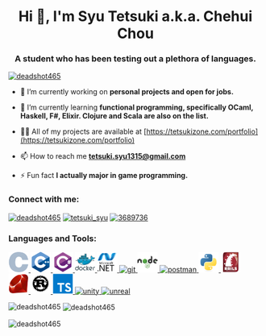 <h1 align="center">Hi 👋, I'm Syu Tetsuki a.k.a. Chehui Chou</h1>
<h3 align="center">A student who has been testing out a plethora of languages.</h3>

<p align="left"> <a href="https://github.com/ryo-ma/github-profile-trophy"><img src="https://github-profile-trophy.vercel.app/?username=deadshot465" alt="deadshot465" /></a> </p>

- 🔭 I’m currently working on **personal projects and open for jobs.**

- 🌱 I’m currently learning **functional programming, specifically OCaml, Haskell, F#, Elixir. Clojure and Scala are also on the list.**

- 👨‍💻 All of my projects are available at [https://tetsukizone.com/portfolio](https://tetsukizone.com/portfolio)

- 📫 How to reach me **tetsuki.syu1315@gmail.com**

- ⚡ Fun fact **I actually major in game programming.**

<h3 align="left">Connect with me:</h3>
<p align="left">
<a href="https://dev.to/deadshot465" target="blank"><img align="center" src="https://cdn.jsdelivr.net/npm/simple-icons@3.0.1/icons/dev-dot-to.svg" alt="deadshot465" height="30" width="40" /></a>
<a href="https://twitter.com/tetsuki_syu" target="blank"><img align="center" src="https://cdn.jsdelivr.net/npm/simple-icons@3.0.1/icons/twitter.svg" alt="tetsuki_syu" height="30" width="40" /></a>
<a href="https://stackoverflow.com/users/3689736" target="blank"><img align="center" src="https://cdn.jsdelivr.net/npm/simple-icons@3.0.1/icons/stackoverflow.svg" alt="3689736" height="30" width="40" /></a>
</p>

<h3 align="left">Languages and Tools:</h3>
<p align="left"> <a href="https://www.cprogramming.com/" target="_blank"> <img src="https://raw.githubusercontent.com/devicons/devicon/master/icons/c/c-original.svg" alt="c" width="40" height="40"/> </a> <a href="https://www.w3schools.com/cpp/" target="_blank"> <img src="https://raw.githubusercontent.com/devicons/devicon/master/icons/cplusplus/cplusplus-original.svg" alt="cplusplus" width="40" height="40"/> </a> <a href="https://www.w3schools.com/cs/" target="_blank"> <img src="https://raw.githubusercontent.com/devicons/devicon/master/icons/csharp/csharp-original.svg" alt="csharp" width="40" height="40"/> </a> <a href="https://www.docker.com/" target="_blank"> <img src="https://raw.githubusercontent.com/devicons/devicon/master/icons/docker/docker-original-wordmark.svg" alt="docker" width="40" height="40"/> </a> <a href="https://dotnet.microsoft.com/" target="_blank"> <img src="https://raw.githubusercontent.com/devicons/devicon/master/icons/dot-net/dot-net-original-wordmark.svg" alt="dotnet" width="40" height="40"/> </a> <a href="https://git-scm.com/" target="_blank"> <img src="https://www.vectorlogo.zone/logos/git-scm/git-scm-icon.svg" alt="git" width="40" height="40"/> </a> <a href="https://nodejs.org" target="_blank"> <img src="https://raw.githubusercontent.com/devicons/devicon/master/icons/nodejs/nodejs-original-wordmark.svg" alt="nodejs" width="40" height="40"/> </a> <a href="https://postman.com" target="_blank"> <img src="https://www.vectorlogo.zone/logos/getpostman/getpostman-icon.svg" alt="postman" width="40" height="40"/> </a> <a href="https://www.python.org" target="_blank"> <img src="https://raw.githubusercontent.com/devicons/devicon/master/icons/python/python-original.svg" alt="python" width="40" height="40"/> </a> <a href="https://rubyonrails.org" target="_blank"> <img src="https://raw.githubusercontent.com/devicons/devicon/master/icons/rails/rails-original-wordmark.svg" alt="rails" width="40" height="40"/> </a> <a href="https://www.ruby-lang.org/en/" target="_blank"> <img src="https://raw.githubusercontent.com/devicons/devicon/master/icons/ruby/ruby-original.svg" alt="ruby" width="40" height="40"/> </a> <a href="https://www.rust-lang.org" target="_blank"> <img src="https://raw.githubusercontent.com/devicons/devicon/master/icons/rust/rust-plain.svg" alt="rust" width="40" height="40"/> </a> <a href="https://www.typescriptlang.org/" target="_blank"> <img src="https://raw.githubusercontent.com/devicons/devicon/master/icons/typescript/typescript-original.svg" alt="typescript" width="40" height="40"/> </a> <a href="https://unity.com/" target="_blank"> <img src="https://www.vectorlogo.zone/logos/unity3d/unity3d-icon.svg" alt="unity" width="40" height="40"/> </a> <a href="https://unrealengine.com/" target="_blank"> <img src="https://raw.githubusercontent.com/kenangundogan/fontisto/036b7eca71aab1bef8e6a0518f7329f13ed62f6b/icons/svg/brand/unreal-engine.svg" alt="unreal" width="40" height="40"/> </a> </p>

<p><img align="left" src="https://github-readme-stats.vercel.app/api/top-langs?username=deadshot465&show_icons=true&theme=dark&locale=en&layout=compact" alt="deadshot465" /></p>

<p>&nbsp;<img align="center" src="https://github-readme-stats.vercel.app/api?username=deadshot465&show_icons=true&theme=dark&locale=en" alt="deadshot465" /></p>

<p><img align="center" src="https://github-readme-streak-stats.herokuapp.com/?user=deadshot465&theme=dark" alt="deadshot465" /></p>

